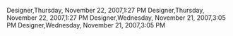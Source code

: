 ﻿Designer,Thursday, November 22, 2007,1:27 PMDesigner,Thursday, November 22, 2007,1:27 PMDesigner,Wednesday, November 21, 2007,3:05 PMDesigner,Wednesday, November 21, 2007,3:05 PM